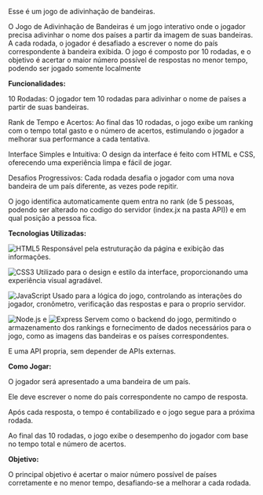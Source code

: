 Esse é um jogo de adivinhação de bandeiras.

O Jogo de Adivinhação de Bandeiras é um jogo interativo onde o jogador precisa adivinhar o nome dos países a partir da imagem de suas bandeiras. A cada rodada, o jogador é desafiado a escrever o nome do país correspondente à bandeira exibida. O jogo é composto por 10 rodadas, e o objetivo é acertar o maior número possível de respostas no menor tempo, podendo ser jogado somente localmente

**Funcionalidades:**

10 Rodadas: O jogador tem 10 rodadas para adivinhar o nome de países a partir de suas bandeiras.

Rank de Tempo e Acertos: Ao final das 10 rodadas, o jogo exibe um ranking com o tempo total gasto e o número de acertos, estimulando o jogador a melhorar sua performance a cada tentativa.

Interface Simples e Intuitiva: O design da interface é feito com HTML e CSS, oferecendo uma experiência limpa e fácil de jogar.

Desafios Progressivos: Cada rodada desafia o jogador com uma nova bandeira de um país diferente, as vezes pode repitir.

O jogo identifica automaticamente quem entra no rank (de 5 pessoas, podendo ser alterado no codigo do servidor (index.jx na pasta API)) e em qual posição a pessoa fica.

**Tecnologias Utilizadas:**

![HTML5](https://img.shields.io/badge/-HTML5-E34F26?style=flat-square&logo=html5&logoColor=white) Responsável pela estruturação da página e exibição das informações.

![CSS3](https://img.shields.io/badge/-CSS3-1572B6?style=flat-square&logo=css3) Utilizado para o design e estilo da interface, proporcionando uma experiência visual agradável.

![JavaScript](https://img.shields.io/badge/-JavaScript-F7DF1E?style=flat-square&logo=javascript&logoColor=black)
 Usado para a lógica do jogo, controlando as interações do jogador, cronômetro, verificação das respostas e para o proprio servidor.

![Node.js](https://img.shields.io/badge/-Node.js-339933?style=flat-square&logo=node.js&logoColor=white) e ![Express](https://img.shields.io/badge/-Express-000000?style=flat-square&logo=express&logoColor=white) Servem como o backend do jogo, permitindo o armazenamento dos rankings e fornecimento de dados necessários para o jogo, como as imagens das bandeiras e os países correspondentes.

E uma API propria, sem depender de APIs externas.

**Como Jogar:**

O jogador será apresentado a uma bandeira de um país.

Ele deve escrever o nome do país correspondente no campo de resposta.

Após cada resposta, o tempo é contabilizado e o jogo segue para a próxima rodada.

Ao final das 10 rodadas, o jogo exibe o desempenho do jogador com base no tempo total e número de acertos.

**Objetivo:**

O principal objetivo é acertar o maior número possível de países corretamente e no menor tempo, desafiando-se a melhorar a cada rodada.
